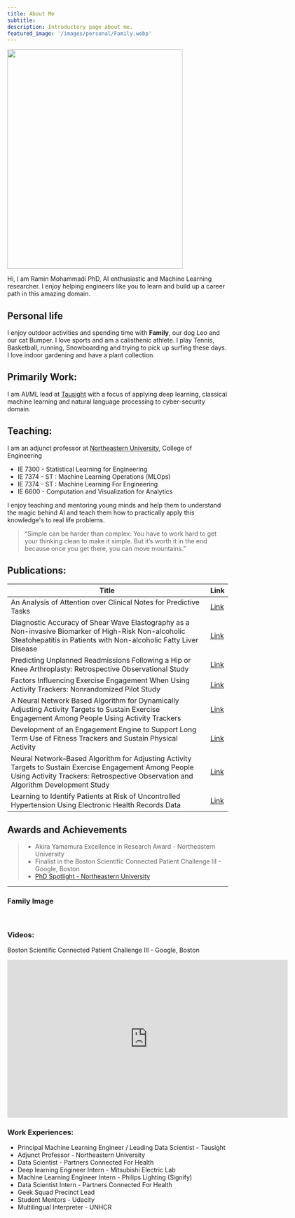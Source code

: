 ```yaml
---
title: About Me 
subtitle: 
description: Introductory page about me.
featured_image: '/images/personal/Family.webp'
---
```



<img src="/images/personal/Ramin-Mohammadi2.webp" 
     width="400" 
     height="500" />

Hi, I am Ramin Mohammadi PhD, AI enthusiastic and Machine Learning 
researcher. I enjoy helping engineers like you to learn and build up a career 
path in this amazing domain. 

## Personal life
I enjoy outdoor activities and spending time with **Family**, our dog Leo 
and our cat Bumper. I love sports and am a calisthenic athlete. I play 
Tennis, Basketball, running, Snowboarding and trying to pick up surfing 
these days. I love indoor gardening and have a plant collection.


## Primarily Work:
I am AI/ML lead at [Tausight](https://www.tausight.com/) 
with a focus of applying deep learning, classical machine learning and 
natural language processing to cyber-security domain. 


## Teaching:
I am an adjunct professor at [Northeastern University](https://raminmohammadi.sites.northeastern.edu/), College of Engineering
* IE 7300 - Statistical Learning for Engineering
* IE 7374 - ST : Machine Learning Operations (MLOps)
* IE 7374 - ST : Machine Learning For Engineering
* IE 6600 - Computation and Visualization for Analytics

I enjoy teaching and mentoring young minds and help them to understand the 
magic behind AI and teach them how to practically apply this knowledge's to 
real life problems. 


> “Simple can be harder than complex: You have to work hard to get your thinking clean to make it simple. But it’s worth it in the end because once you get there, you can move mountains.”

## Publications:

| Title                                                                                                                                           | Link                                            |
|-------------------------------------------------------------------------------------------------------------------------------------------------|-------------------------------------------------|
| An Analysis of Attention over Clinical Notes for Predictive Tasks                                                                               | [Link](https://arxiv.org/abs/1904.03244)        |
| Diagnostic Accuracy of Shear Wave Elastography as a Non-invasive Biomarker of High-Risk Non-alcoholic Steatohepatitis in Patients with Non-alcoholic Fatty Liver Disease | [Link](https://www.sciencedirect.com/science/article/abs/pii/S0301562919316400) |
| Predicting Unplanned Readmissions Following a Hip or Knee Arthroplasty: Retrospective Observational Study                                       | [Link](https://medinform.jmir.org/2020/11/e19761) |
| Factors Influencing Exercise Engagement When Using Activity Trackers: Nonrandomized Pilot Study                                                 | [Link](https://mhealth.jmir.org/2019/10/e11603)|
| A Neural Network Based Algorithm for Dynamically Adjusting Activity Targets to Sustain Exercise Engagement Among People Using Activity Trackers | [Link](https://www.biorxiv.org/content/10.1101/775908v1.abstract)|
| Development of an Engagement Engine to Support Long Term Use of Fitness Trackers and Sustain Physical Activity                                  | [Link](https://www.iproc.org/2017/1/e22/?utm_source=TrendMD&utm_medium=cpc&utm_campaign=Iproceedings_TrendMD_0) |
| Neural Network–Based Algorithm for Adjusting Activity Targets to Sustain Exercise Engagement Among People Using Activity Trackers: Retrospective Observation and Algorithm Development Study | [Link](https://mhealth.jmir.org/2020/9/e18142/) |
| Learning to Identify Patients at Risk of Uncontrolled Hypertension Using Electronic Health Records Data                                         | [Link](https://www.ncbi.nlm.nih.gov/pmc/articles/PMC6568059/) |
 

## Awards and Achievements
> * Akira Yamamura Excellence in Research Award - Northeastern University
> * Finalist in the Boston Scientific Connected Patient Challenge III - Google, Boston
> * [PhD Spotlight - Northeastern University](https://coe.northeastern.edu/news/phd-spotlight-ramin-mohammadi-phd20-industrial-engineering/)

---


### Family Image

<div class="gallery" data-columns="4">
	<img src="/images/personal/RaminMohammadi.webp" alt=""> 
	<img src="/images/personal/plants1.webp" alt="">
	<img src="/images/personal/plants2.webp" alt="">
	<img src="/images/personal/leo.webp" alt="">
	<img src="/images/personal/bumper.webp" alt="">

</div>




### Videos:
Boston Scientific Connected Patient Challenge III - Google, Boston
<iframe src="https://www.youtube.com/embed/DbMRhB13zmg" width="640" height="360" frameborder="0" allowfullscreen></iframe>


### Work Experiences:
* Principal Machine Learning Engineer / Leading Data Scientist - Tausight
* Adjunct Professor - Northeastern University
* Data Scientist - Partners Connected For Health
* Deep learning Engineer Intern - Mitsubishi Electric Lab
* Machine Learning Engineer Intern - Philips Lighting (Signify)
* Data Scientist Intern - Partners Connected For Health
* Geek Squad Precinct Lead 
* Student Mentors - Udacity
* Multilingual Interpreter - UNHCR



